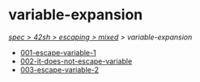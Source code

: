 # variable-expansion

*[spec > 42sh > escaping > mixed](..) > variable-expansion*

* [001-escape-variable-1](./001-escape-variable-1)
* [002-it-does-not-escape-variable](./002-it-does-not-escape-variable)
* [003-escape-variable-2](./003-escape-variable-2)
